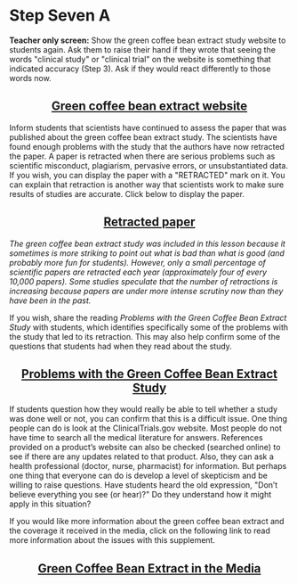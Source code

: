 # Step Seven A

**Teacher only screen:** Show the green coffee bean extract study website to students again. Ask them to raise their hand if they wrote that seeing the words "clinical study" or "clinical trial" on the website is something that indicated accuracy (Step 3). Ask if they would react differently to those words now.

## <div align="center">[Green coffee bean extract website]()</div>

<!-- **needs link   -->

Inform students that scientists have continued to assess the paper that was published about the green coffee bean extract study. The scientists have found enough problems with the study that the authors have now retracted the paper. A paper is retracted when there are serious problems such as scientific misconduct, plagiarism, pervasive errors, or unsubstantiated data. If you wish, you can display the paper with a "RETRACTED" mark on it. You can explain that retraction is another way that scientists work to make sure results of studies are accurate. Click below to display the paper. 

## <div align="center">[Retracted paper]()</div>

<!-- **needs link -->

*The green coffee bean extract study was included in this lesson because it sometimes is more striking to point out what is bad than what is good (and probably more fun for students). However, only a small percentage of scientific papers are retracted each year (approximately four of every 10,000 papers). Some studies speculate that the number of retractions is increasing because papers are under more intense scrutiny now than they have been in the past.*  

If you wish, share the reading *Problems with the Green Coffee Bean Extract Study* with students, which identifies specifically some of the problems with the study that led to its retraction. This may also help confirm some of the questions that students had when they read about the study.

## <div align="center">[Problems with the Green Coffee Bean Extract Study]()</div>
<!-- **needs
 link
**needs
 link -->

If students question how they would really be able to tell whether a study was done well or not, you can confirm that this is a difficult issue. One thing people can do is look at the ClinicalTrials.gov website. Most people do not have time to search all the medical literature for answers. References provided on a product’s website can also be checked (searched online) to see if there are any updates related to that product. Also, they can ask a health professional (doctor, nurse, pharmacist) for information. But perhaps one thing that everyone can do is develop a level of skepticism and be willing to raise questions. Have students heard the old expression, "Don’t believe everything you see (or hear)?" Do they understand how it might apply in this situation? 

If you would like more information about the green coffee bean extract and the coverage it received in the media, click on the following link to read more information about the issues with this supplement. 


## <div align="center">[Green Coffee Bean Extract in the Media]()</div>
<!-- **needs link -->
